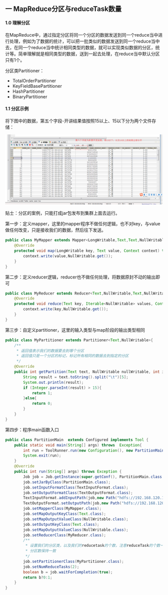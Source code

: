## 一 MapReduce分区与reduceTask数量

#### 1.0 理解分区

在MapReduce中，通过指定分区将同一个分区的数据发送到同一个reduce当中进行处理，例如为了数据的统计，可以把一批类似的数据发送到同一个reduce当中去，在同一个reduce当中统计相同类型的数据，就可以实现类似数据的分区，统计等。简单理解就是相同类型的数据，送到一起去处理，在reduce当中默认分区只有1个。  

分区类Partitioner：
- TotalOrderPartitioner
- KeyFieldBasePartitioner
- HashPartitioner
- BinaryPartitioner


#### 1.1 分区示例

将下图中的数据，第五个字段-开讲结果值按照15以上、15以下分为两个文件存储：  

![](../images/bigdata/mapreduce-04.png)  

贴士：分区的案例，只能打成jar包发布到集群上面去运行。  

第一步：定义mapper，这里的mapper程序不做任何逻辑，也不对key，与value做任何改变，只是接收我们的数据，然后往下发送。
```java
public class MyMapper extends Mapper<LongWritable,Text,Text,NullWritable>{
    @Override
    protected void map(LongWritable key, Text value, Context context) throws IOException, InterruptedException {
        context.write(value,NullWritable.get());
    }
}
```

第二步：定义reducer逻辑，reducer也不做任何处理，将数据原封不动的输出即可
```java
public class MyReducer extends Reducer<Text,NullWritable,Text,NullWritable> {
    @Override
    protected void reduce(Text key, Iterable<NullWritable> values, Context context) throws IOException, InterruptedException {
        context.write(key,NullWritable.get());
    }
}
```

第三步：自定义partitioner，这里的输入类型与map阶段的输出类型相同
```java
public class MyPartitioner extends Partitioner<Text,NullWritable>{
    /**
     * 返回值表示我们的数据要去到哪个分区
     * 返回值只是一个分区的标记，标记所有相同的数据去到指定的分区
     */
    @Override
    public int getPartition(Text text, NullWritable nullWritable, int i) {
        String result = text.toString().split("\t")[5];
        System.out.println(result);
        if (Integer.parseInt(result) > 15){
            return 1;
        }else{
            return 0;
        }
    }
}
```

第四步：程序main函数入口
```java
public class PartitionMain  extends Configured implements Tool {
    public static void main(String[] args) throws  Exception{
        int run = ToolRunner.run(new Configuration(), new PartitionMain(), args);
        System.exit(run);
    }
    @Override
    public int run(String[] args) throws Exception {
        Job job = Job.getInstance(super.getConf(), PartitionMain.class.getSimpleName());
        job.setJarByClass(PartitionMain.class);
        job.setInputFormatClass(TextInputFormat.class);
        job.setOutputFormatClass(TextOutputFormat.class);
        TextInputFormat.addInputPath(job,new Path("hdfs://192.168.120.111:8020/partitioner"));
        TextOutputFormat.setOutputPath(job,new Path("hdfs://192.168.120.111:8020/outpartition"));
        job.setMapperClass(MyMapper.class);
        job.setMapOutputKeyClass(Text.class);
        job.setMapOutputValueClass(NullWritable.class);
        job.setOutputKeyClass(Text.class);
        job.setMapOutputValueClass(NullWritable.class);
        job.setReducerClass(MyReducer.class);
        /**
         * 设置我们的分区类，以及我们的reducetask的个数，注意reduceTask的个数一定要与我们的
         * 分区数保持一致
         */
        job.setPartitionerClass(MyPartitioner.class);
        job.setNumReduceTasks(2);
        boolean b = job.waitForCompletion(true);
        return b?0:1;
    }
}
```